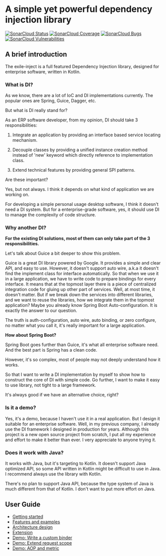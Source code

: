 # A simple yet powerful dependency injection library

[![SonarCloud Status](https://sonarcloud.io/api/project_badges/measure?project=com.github.niuhf0452.exile&metric=alert_status)](https://sonarcloud.io/dashboard?id=com.github.niuhf0452.exile)
[![SonarCloud Coverage](https://sonarcloud.io/api/project_badges/measure?project=com.github.niuhf0452.exile&metric=coverage)](https://sonarcloud.io/component_measures/metric/coverage/list?id=com.github.niuhf0452.exile)
[![SonarCloud Bugs](https://sonarcloud.io/api/project_badges/measure?project=com.github.niuhf0452.exile&metric=bugs)](https://sonarcloud.io/component_measures/metric/reliability_rating/list?id=com.github.niuhf0452.exile)
[![SonarCloud Vulnerabilities](https://sonarcloud.io/api/project_badges/measure?project=com.github.niuhf0452.exile&metric=vulnerabilities)](https://sonarcloud.io/component_measures/metric/security_rating/list?id=com.github.niuhf0452.exile)

## A brief introduction

The exile-inject is a full featured Dependency Injection library, designed for enterprise software, written in Kotlin.

### What is DI?

As we know, there are a lot of IoC and DI implementations currently. The popular ones are Spring, Guice, Dagger, etc.

But what is DI really stand for?

As an ERP software developer, from my opinion, DI should take 3 responsibilities:

1. Integrate an application by providing an interface based service locating mechanism.

2. Decouple classes by providing a unified instance creation method instead of 'new' keyword which directly reference
   to implementation class.

3. Extend technical features by providing general SPI patterns.

Are these important?

Yes, but not always. I think it depends on what kind of application we are working on.

For developing a simple personal usage desktop software, I think it doesn't need a DI system.
But for a enterprise-grade software, yes, it should use DI to manage the complexity of code structure.

### Why another DI?

**For the existing DI solutions, most of them can only take part of the 3 responsibilities.**

Let's talk about Guice a bit deeper to show this problem.

Guice is a great DI library powered by Google. It provides a simple and clear API, and easy to use.
However, it doesn't support auto wire, a.k.a it doesn't find the implement class for interface automatically.
So that when we use it in a large application, we have to write code to prepare bindings for every interface.
It means that at the topmost layer there is a piece of centralized integration code for gluing up other part
of services. Well, at most time, it doesn't matter. But if we break down the services into different libraries,
and we want to reuse the libraries, how we integrate them in the topmost application? Maybe you already know
Spring Boot Auto-configuration. It is exactly the answer to our question.

The truth is auth-configuration, auto wire, auto binding, or zero configure, no matter what you call it,
it's really important for a large application.

**How about Spring Boot?**

Spring Boot goes further than Guice, it's what all enterprise software need. And the best part is Spring
has a clean code.

However, it's so complex, most of people may not deeply understand how it works.

So that I want to write a DI implementation by myself to show how to construct the core of DI with simple code.
Go further, I want to make it easy to use library, not tight to a large framework.

It's always good if we have an alternative choice, right?

### Is it a demo?

Yes, it's a demo, because I haven't use it in a real application. But I design it suitable for an enterprise software.
Well, in my previous company, I already use the DI framework I designed in production for years. Although this project
is a new open source project from scratch, I put all my experience and effort to make it better than ever.
I very appreciate to anyone trying it.

### Does it work with Java?

It works with Java, but it's targeting to Kotlin. It doesn't support Java optimized API, so some API written in Kotlin
might be difficult to use in Java. I recommend always use the library with Kotlin.

There's no plan to support Java API, because the type system of Java is much different from that of Kotlin. I don't
want to put more effort on Java.

## User Guide

* [Getting started](doc/getting_started.md)
* [Features and examples](doc/features.md)
* [Architecture design](doc/design.md)
* [Extension](doc/extension.md)
* [Demo: Write a custom binder](doc/custom_binder.md)
* [Demo: Extend request scope](doc/request_scope.md)
* [Demo: AOP and metric](doc/aop_metric.md)


